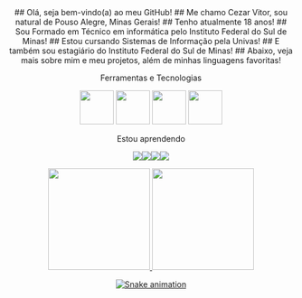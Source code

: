 <div style="text-align: center;">
<div style="margin-bottom: 10px;">
## Olá, seja bem-vindo(a) ao meu GitHub!
## Me chamo Cezar Vitor, sou natural de Pouso Alegre, Minas Gerais!
## Tenho atualmente 18 anos!
## Sou Formado em Técnico em informática pelo Instituto Federal do Sul de Minas!
## Estou cursando Sistemas de Informação pela Univas!
## E também sou estagiário do Instituto Federal do Sul de Minas!
## Abaixo, veja mais sobre mim e meu projetos, além de minhas linguagens favoritas!
</div>

 Ferramentas e Tecnologias

<div style="flex: 1;">
<img src="https://cdn.jsdelivr.net/gh/devicons/devicon@latest/icons/arduino/arduino-plain-wordmark.svg" height="60px" width="60px" />
<img src="https://cdn.jsdelivr.net/gh/devicons/devicon@latest/icons/canva/canva-original.svg" height="60px" width="60px" />
<img src="https://cdn.jsdelivr.net/gh/devicons/devicon@latest/icons/debian/debian-original-wordmark.svg" height="60px" width="60px" />
<img src="https://cdn.jsdelivr.net/gh/devicons/devicon@latest/icons/github/github-original.svg" height="60px" width="60px" />
</div>

 Estou aprendendo

<img src="https://cdn.jsdelivr.net/gh/devicons/devicon@latest/icons/c/c-original.svg" /><img src="https://cdn.jsdelivr.net/gh/devicons/devicon@latest/icons/cplusplus/cplusplus-original.svg" /><img src="https://cdn.jsdelivr.net/gh/devicons/devicon@latest/icons/css3/css3-original.svg" /><img src="https://cdn.jsdelivr.net/gh/devicons/devicon@latest/icons/html5/html5-original.svg" />

<div>
<a href="https://github.com/Kaiser137">
<img loading="lazy" height="180em" src="https://github-readme-stats.vercel.app/api/top-langs/?username=Kaiser137&layout=compact&langs_count=7&theme=dracula"/>
<img loading="lazy" height="180em" src="https://github-readme-stats.vercel.app/api?username=Kaiser137&show_icons=true&theme=dracula&include_all_commits=true&count_private=true"/>
</div>

![Snake animation](https://github.com/Kaiser137/Kaiser137/blob/output/github-contribution-grid-snake.svg)

</div>
